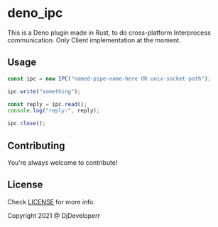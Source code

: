 # deno_ipc

This is a Deno plugin made in Rust, to do cross-platform Interprocess communication. Only Client implementation at the moment.

## Usage

```ts
const ipc = new IPC("named-pipe-name-here OR unix-socket-path");

ipc.write("something");

const reply = ipc.read();
console.log("reply:", reply);

ipc.close();
```

## Contributing

You're always welcome to contribute!

## License

Check [LICENSE](LICENSE) for more info.

Copyright 2021 @ DjDeveloperr